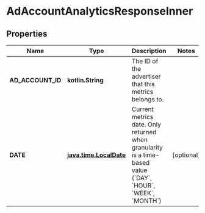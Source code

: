 
# AdAccountAnalyticsResponseInner

## Properties
| Name | Type | Description | Notes |
| ------------ | ------------- | ------------- | ------------- |
| **AD_ACCOUNT_ID** | **kotlin.String** | The ID of the advertiser that this metrics belongs to. |  |
| **DATE** | [**java.time.LocalDate**](java.time.LocalDate.md) | Current metrics date. Only returned when granularity is a time-based value (&#x60;DAY&#x60;, &#x60;HOUR&#x60;, &#x60;WEEK&#x60;, &#x60;MONTH&#x60;) |  [optional] |



